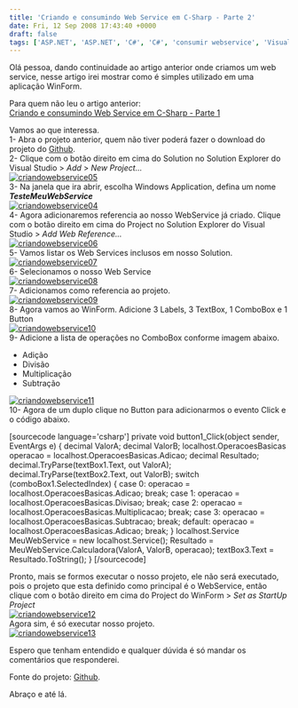 ```yaml
---
title: 'Criando e consumindo Web Service em C-Sharp - Parte 2'
date: Fri, 12 Sep 2008 17:43:40 +0000
draft: false
tags: ['ASP.NET', 'ASP.NET', 'C#', 'C#', 'consumir webservice', 'Visual Studio', 'Visual Studio', 'WebService']
---
```


Olá pessoa, dando continuidade ao artigo anterior onde criamos um web service, nesse artigo irei mostrar como é simples utilizado em uma aplicação WinForm.

Para quem não leu o artigo anterior:  
[Criando e consumindo Web Service em C-Sharp - Parte 1](https://raphaelcardoso.com.br/criando-e-consumindo-web-service-em-c-sharp-parte-1/)

  
Vamos ao que interessa.  
1- Abra o projeto anterior, quem não tiver poderá fazer o download do projeto do [Github](https://github.com/csharpbrasil/Criando-Consumindo-WebService).  
2- Clique com o botão direito em cima do Solution no Solution Explorer do Visual Studio > _Add_ > _New Project..._  
[![](https://raphaelcardoso.com.br/wp-content/uploads/2008/09/criandowebservice05-1-275x300.jpg "criandowebservice05")](https://raphaelcardoso.com.br/wp-content/uploads/2008/09/criandowebservice05-1.jpg)  
3- Na janela que ira abrir, escolha Windows Application, defina um nome **_TesteMeuWebService_**  
[![](https://raphaelcardoso.com.br/wp-content/uploads/2008/09/criandowebservice04-1-300x228.jpg "criandowebservice04")](https://raphaelcardoso.com.br/wp-content/uploads/2008/09/criandowebservice04-1.jpg)  
4- Agora adicionaremos referencia ao nosso WebService já criado. Clique com o botão direito em cima do Project no Solution Explorer do Visual Studio > _Add Web Reference..._  
[![](https://raphaelcardoso.com.br/wp-content/uploads/2008/09/criandowebservice06-1.jpg "criandowebservice06")](https://raphaelcardoso.com.br/wp-content/uploads/2008/09/criandowebservice06-1.jpg)  
5- Vamos listar os Web Services inclusos em nosso Solution.  
[![](https://raphaelcardoso.com.br/wp-content/uploads/2008/09/criandowebservice07-1.jpg "criandowebservice07")](https://raphaelcardoso.com.br/wp-content/uploads/2008/09/criandowebservice07-1.jpg)  
6- Selecionamos o nosso Web Service  
[![](https://raphaelcardoso.com.br/wp-content/uploads/2008/09/criandowebservice08-1.jpg "criandowebservice08")](https://raphaelcardoso.com.br/wp-content/uploads/2008/09/criandowebservice08-1.jpg)  
7- Adicionamos como referencia ao projeto.  
[![](https://raphaelcardoso.com.br/wp-content/uploads/2008/09/criandowebservice09-1.jpg "criandowebservice09")](https://raphaelcardoso.com.br/wp-content/uploads/2008/09/criandowebservice09-1.jpg)  
8- Agora vamos ao WinForm. Adicione 3 Labels, 3 TextBox, 1 ComboBox e 1 Button  
[![](https://raphaelcardoso.com.br/wp-content/uploads/2008/09/criandowebservice10-1.jpg "criandowebservice10")](https://raphaelcardoso.com.br/wp-content/uploads/2008/09/criandowebservice10-1.jpg)  
9- Adicione a lista de operações no ComboBox conforme imagem abaixo.

*   Adição
*   Divisão
*   Multiplicação
*   Subtração

[![](https://raphaelcardoso.com.br/wp-content/uploads/2008/09/criandowebservice11-1.jpg "criandowebservice11")](https://raphaelcardoso.com.br/wp-content/uploads/2008/09/criandowebservice11-1.jpg)  
10- Agora de um duplo clique no Button para adicionarmos o evento Click e o código abaixo.

\[sourcecode language='csharp'\] private void button1\_Click(object sender, EventArgs e) { decimal ValorA; decimal ValorB; localhost.OperacoesBasicas operacao = localhost.OperacoesBasicas.Adicao; decimal Resultado; decimal.TryParse(textBox1.Text, out ValorA); decimal.TryParse(textBox2.Text, out ValorB); switch (comboBox1.SelectedIndex) { case 0: operacao = localhost.OperacoesBasicas.Adicao; break; case 1: operacao = localhost.OperacoesBasicas.Divisao; break; case 2: operacao = localhost.OperacoesBasicas.Multiplicacao; break; case 3: operacao = localhost.OperacoesBasicas.Subtracao; break; default: operacao = localhost.OperacoesBasicas.Adicao; break; } localhost.Service MeuWebService = new localhost.Service(); Resultado = MeuWebService.Calculadora(ValorA, ValorB, operacao); textBox3.Text = Resultado.ToString(); } \[/sourcecode\]

Pronto, mais se formos executar o nosso projeto, ele não será executado, pois o projeto que esta definido como principal é o WebService, então clique com o botão direito em cima do Project do WinForm > _Set as StartUp Project_  
[![](https://raphaelcardoso.com.br/wp-content/uploads/2008/09/criandowebservice12-1.jpg "criandowebservice12")](https://raphaelcardoso.com.br/wp-content/uploads/2008/09/criandowebservice12-1.jpg)  
Agora sim, é só executar nosso projeto.  
[![](https://raphaelcardoso.com.br/wp-content/uploads/2008/09/criandowebservice13-1.jpg "criandowebservice13")](https://raphaelcardoso.com.br/wp-content/uploads/2008/09/criandowebservice13-1.jpg)

Espero que tenham entendido e qualquer dúvida é só mandar os comentários que responderei.

Fonte do projeto: [Github](https://github.com/csharpbrasil/Criando-Consumindo-WebService).

Abraço e até lá.